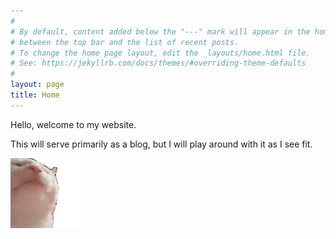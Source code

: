 ```yaml
---
#
# By default, content added below the "---" mark will appear in the home page
# between the top bar and the list of recent posts.
# To change the home page layout, edit the _layouts/home.html file.
# See: https://jekyllrb.com/docs/themes/#overriding-theme-defaults
#
layout: page
title: Home
---
```

Hello, welcome to my website.

This will serve primarily as a blog, but I will play around with it as I see fit.

![cat](/assets/images/catjam.gif)
